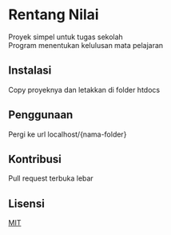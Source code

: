 # Rentang Nilai
Proyek simpel untuk tugas sekolah  
Program menentukan kelulusan mata pelajaran

## Instalasi
Copy proyeknya dan letakkan di folder htdocs  

## Penggunaan
Pergi ke url localhost/{nama-folder}

## Kontribusi
Pull request terbuka lebar

## Lisensi

[MIT](https://github.com/rasyidrafi/Rentang-Nilai-PHP/blob/master/LICENSE)
